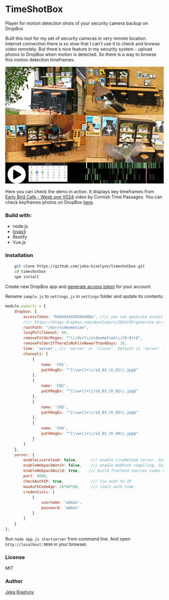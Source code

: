 # TimeShotBox

Player for motion detection shots of your security camera backup on DropBox


Built this tool for my set of security cameras in very remote location. Internet connection there is so slow that I can't use it to check and browse video remotely. But there's nice feature in my security system - upload photos to DropBox when motion is detected. So there is a way to browse this motion detection timeframes.

![TimeShotBox Demo](https://raw.githubusercontent.com/jeka-kiselyov/timeshotbox/gh-pages/screen.jpg "TimeShotBox Bird Cafe Demo")

Here you can check the demo in action. It displays key timeframes from [Early Bird Cafe - Week one V024](https://vimeo.com/193273971) video by Cornish Time Passages. You can check keyframes photos on DropBox [here](https://www.dropbox.com/sh/95si4r1nmkk0xg4/AAD7c4wj8t7JKI1lasWAQjRWa?dl=0).

### Build with:

 - node.js
 - [lovacli](https://github.com/jeka-kiselyov/lovacli)
 - Restify
 - Vue.js

### Installation

```bash
    git clone https://github.com/jeka-kiselyov/timeshotbox.git
    cd timeshotbox
    npm install
```

Create new DropBox app and [generate access token](https://blogs.dropbox.com/developers/2014/05/generate-an-access-token-for-your-own-account/) for your account.

Rename `sample.js` to `settings.js` in `settings` folder and update its contents:

```javascript
module.exports = {
	dropbox: {
		accessToken: "DebXXXXXXXXXXXXDw", //// you can generate access token for your account: 
		//// https://blogs.dropbox.com/developers/2014/05/generate-an-access-token-for-your-own-account/
		rootPath: "/dvr/videomotion",
		longPollTimeout: 60,
		removeFolderRegex: "^\\/dvr\\/videomotion\\/[0-9]+$",
		removeFolderIfThereIsNoFileNewerThanXDays: 10,
		time: 'server', /// 'server' or 'client'. Default is 'server' (dropbox time).
		channels: [
			{
				name: 'CH1',
				pathRegEx: "^[\\w+/]+\\/id_01_ch_01\\.jpg$" 
			},
			{
				name: 'CH2',
				pathRegEx: "^[\\w+/]+\\/id_01_ch_02\\.jpg$"
			},
			{
				name: 'CH3',
				pathRegEx: "^[\\w+/]+\\/id_01_ch_03\\.jpg$"
			},
			{
				name: 'CH4',
				pathRegEx: "^[\\w+/]+\\/id_01_ch_04\\.jpg$"
			}
		]
	},
	server: {
		enableLivereload: false,      /// enable LiveReload server. Set to true for dev env
		enableWebpackWatch: false,    /// enable WebPack compiling. Set to true for dev env
		enableWebpackBuild: true,    /// build frontend sources codes each start. Set to true for dev env
		port: 9090,
		checkAuthIP: true,			  /// tie auth to IP
		maxAuthCodeAge: 24*60*60,     /// limit auth time
		credentials: [
			{
	            username: 'admin',
	            password: 'admin'
			}
		]
	}	
};

```

Run `node app.js startserver` from command line. And open `http://localhost:9090` in your browser.


### License

MIT

### Author

[Jeka Kiselyov](https://github.com/jeka-kiselyov)